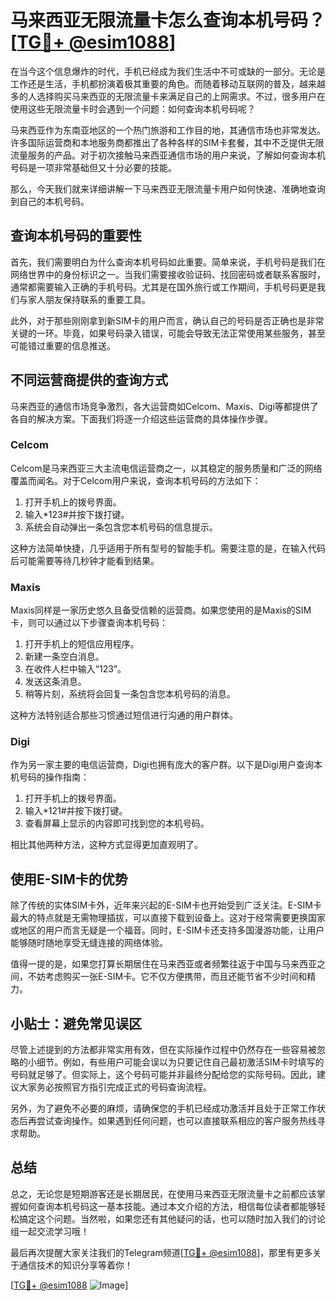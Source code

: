# 马来西亚无限流量卡怎么查询本机号码？[[TG💪+ @esim1088](https://t.me/s/esim1088)]

在当今这个信息爆炸的时代，手机已经成为我们生活中不可或缺的一部分。无论是工作还是生活，手机都扮演着极其重要的角色。而随着移动互联网的普及，越来越多的人选择购买马来西亚的无限流量卡来满足自己的上网需求。不过，很多用户在使用这些无限流量卡时会遇到一个问题：如何查询本机号码呢？

马来西亚作为东南亚地区的一个热门旅游和工作目的地，其通信市场也非常发达。许多国际运营商和本地服务商都推出了各种各样的SIM卡套餐，其中不乏提供无限流量服务的产品。对于初次接触马来西亚通信市场的用户来说，了解如何查询本机号码是一项非常基础但又十分必要的技能。

那么，今天我们就来详细讲解一下马来西亚无限流量卡用户如何快速、准确地查询到自己的本机号码。

## 查询本机号码的重要性

首先，我们需要明白为什么查询本机号码如此重要。简单来说，手机号码是我们在网络世界中的身份标识之一。当我们需要接收验证码、找回密码或者联系客服时，通常都需要输入正确的手机号码。尤其是在国外旅行或工作期间，手机号码更是我们与家人朋友保持联系的重要工具。

此外，对于那些刚刚拿到新SIM卡的用户而言，确认自己的号码是否正确也是非常关键的一环。毕竟，如果号码录入错误，可能会导致无法正常使用某些服务，甚至可能错过重要的信息推送。

## 不同运营商提供的查询方式

马来西亚的通信市场竞争激烈，各大运营商如Celcom、Maxis、Digi等都提供了各自的解决方案。下面我们将逐一介绍这些运营商的具体操作步骤。

### Celcom

Celcom是马来西亚三大主流电信运营商之一，以其稳定的服务质量和广泛的网络覆盖而闻名。对于Celcom用户来说，查询本机号码的方法如下：

1. 打开手机上的拨号界面。
2. 输入*123#并按下拨打键。
3. 系统会自动弹出一条包含您本机号码的信息提示。

这种方法简单快捷，几乎适用于所有型号的智能手机。需要注意的是，在输入代码后可能需要等待几秒钟才能看到结果。

### Maxis

Maxis同样是一家历史悠久且备受信赖的运营商。如果您使用的是Maxis的SIM卡，则可以通过以下步骤查询本机号码：

1. 打开手机上的短信应用程序。
2. 新建一条空白消息。
3. 在收件人栏中输入“123”。
4. 发送这条消息。
5. 稍等片刻，系统将会回复一条包含您本机号码的消息。

这种方法特别适合那些习惯通过短信进行沟通的用户群体。

### Digi

作为另一家主要的电信运营商，Digi也拥有庞大的客户群。以下是Digi用户查询本机号码的操作指南：

1. 打开手机上的拨号界面。
2. 输入*121#并按下拨打键。
3. 查看屏幕上显示的内容即可找到您的本机号码。

相比其他两种方法，这种方式显得更加直观明了。

## 使用E-SIM卡的优势

除了传统的实体SIM卡外，近年来兴起的E-SIM卡也开始受到广泛关注。E-SIM卡最大的特点就是无需物理插拔，可以直接下载到设备上。这对于经常需要更换国家或地区的用户而言无疑是一个福音。同时，E-SIM卡还支持多国漫游功能，让用户能够随时随地享受无缝连接的网络体验。

值得一提的是，如果您打算长期居住在马来西亚或者频繁往返于中国与马来西亚之间，不妨考虑购买一张E-SIM卡。它不仅方便携带，而且还能节省不少时间和精力。

## 小贴士：避免常见误区

尽管上述提到的方法都非常实用有效，但在实际操作过程中仍然存在一些容易被忽略的小细节。例如，有些用户可能会误以为只要记住自己最初激活SIM卡时填写的号码就足够了。但实际上，这个号码可能并非最终分配给您的实际号码。因此，建议大家务必按照官方指引完成正式的号码查询流程。

另外，为了避免不必要的麻烦，请确保您的手机已经成功激活并且处于正常工作状态后再尝试查询操作。如果遇到任何问题，也可以直接联系相应的客户服务热线寻求帮助。

## 总结

总之，无论您是短期游客还是长期居民，在使用马来西亚无限流量卡之前都应该掌握如何查询本机号码这一基本技能。通过本文介绍的方法，相信每位读者都能够轻松搞定这个问题。当然啦，如果您还有其他疑问的话，也可以随时加入我们的讨论组一起交流学习哦！

最后再次提醒大家关注我们的Telegram频道[[TG💪+ @esim1088](https://t.me/s/esim1088)]，那里有更多关于通信技术的知识分享等着你！

[[TG💪+ @esim1088](https://t.me/s/esim1088) ![Image](https://i.postimg.cc/4NQfJmqS/Snipaste-2025-05-13-00-14-12.png)]